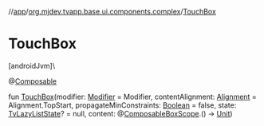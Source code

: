 //[app](../../index.md)/[org.mjdev.tvapp.base.ui.components.complex](index.md)/[TouchBox](-touch-box.md)

# TouchBox

[androidJvm]\

@[Composable](https://developer.android.com/reference/kotlin/androidx/compose/runtime/Composable.html)

fun [TouchBox](-touch-box.md)(modifier: [Modifier](https://developer.android.com/reference/kotlin/androidx/compose/ui/Modifier.html) = Modifier, contentAlignment: [Alignment](https://developer.android.com/reference/kotlin/androidx/compose/ui/Alignment.html) = Alignment.TopStart, propagateMinConstraints: [Boolean](https://kotlinlang.org/api/latest/jvm/stdlib/kotlin/-boolean/index.html) = false, state: [TvLazyListState](https://developer.android.com/reference/kotlin/androidx/tv/foundation/lazy/list/TvLazyListState.html)? = null, content: @[Composable](https://developer.android.com/reference/kotlin/androidx/compose/runtime/Composable.html)[BoxScope](https://developer.android.com/reference/kotlin/androidx/compose/foundation/layout/BoxScope.html).() -&gt; [Unit](https://kotlinlang.org/api/latest/jvm/stdlib/kotlin/-unit/index.html))
